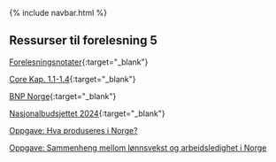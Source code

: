 
{% include navbar.html %}

## Ressurser til forelesning 5

[Forelesningsnotater](/forelesninger/SOK-1004_Forelesning_5_h24.pdf){:target="_blank"}

[Core Kap. 1.1-1.4](https://www.core-econ.org/the-economy/microeconomics/0-3-contents.html#contents){:target="_blank"}

[BNP Norge](https://www.ssb.no/nasjonalregnskap-og-konjunkturer/nasjonalregnskap/statistikk/nasjonalregnskap){:target="_blank"}

[Nasjonalbudsjettet 2024](https://www.regjeringen.no/contentassets/3aef7f0d3bca43b387fd97b6b5cc6905/no/pdfs/stm202320240001000dddpdfs.pdf){:target="_blank"}

[Oppgave: Hva produseres i Norge?](/forelesninger/SOK-1004_Forelesning_5_h24_prod.R)

[Oppgave: Sammenheng mellom lønnsvekst og arbeidsledighet i Norge](/forelesninger/SOK-1004_Forelesning_5_h24.R)


